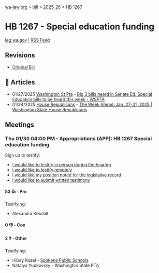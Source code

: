 [wa-law.org](/) > [bill](/bill/) > [2025-26](/bill/2025-26/) > [HB 1267](/bill/2025-26/hb/1267/)

# HB 1267 - Special education funding
[leg.wa.gov](https://app.leg.wa.gov/billsummary?BillNumber=1267&Year=2025&Initiative=false) | [RSS Feed](./rss.xml)

## Revisions
* [Original Bill](1/)

## 📰 Articles
* 01/27/2025 [Washington St Pta](/org/washington_st_pta/) - [Big 3 bills heard in Senate Ed, Special Education bills to be heard this week - WSPTA](https://www.wastatepta.org/2025session-week3/#:~:text=HB%201267)
* 01/24/2025 [House Republicans](/org/house_republicans/) - [The Week Ahead: Jan. 27-31, 2025 | Washington State House Republicans](https://houserepublicans.wa.gov/week/the-week-ahead-jan-27-31-2025/#:~:text=HB%201267)

## Meetings
### Thu 01/30 04:00 PM - Appropriations (APP): HB 1267 Special education funding
Sign up to testify:
* [I would like to testify in person during the hearing](https://app.leg.wa.gov/csi/Testifier/Add?chamber=House&mId=32569&aId=162032&caId=25159&tId=1)
* [I would like to testify remotely](https://app.leg.wa.gov/csi/Testifier/Add?chamber=House&mId=32569&aId=162032&caId=25159&tId=2)
* [I would like my position noted for the legislative record](https://app.leg.wa.gov/csi/Testifier/Add?chamber=House&mId=32569&aId=162032&caId=25159&tId=3)
* [I would like to submit written testimony](https://app.leg.wa.gov/csi/Testifier/Add?chamber=House&mId=32569&aId=162032&caId=25159&tId=4)

#### 53 👍 - Pro
Testifying:
* Alexandra Kendall

#### 0 👎 - Con

#### 2 ❓ - Other
Testifying:
* Hilary Kozel - [Spokane Public Schools](/org/spokane_public_schools/)
* Natalya Yudkovsky - Washington State PTA
